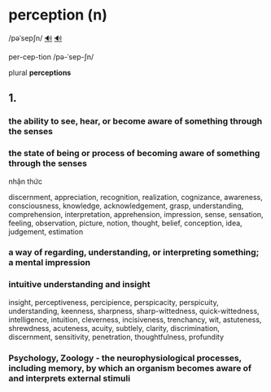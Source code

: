 # perception (n)

/pəˈsepʃn/ [🔊](https://www.oxfordlearnersdictionaries.com/media/english/uk_pron/p/per/perce/perception__gb_2.mp3) [🔊](https://www.oxfordlearnersdictionaries.com/media/english/us_pron/p/per/perce/perception__us_1.mp3)

per-cep-tion /pə-ˈsep-ʃn/

plural **perceptions**

## 1.

### the ability to see, hear, or become aware of something through the senses

### the state of being or process of becoming aware of something through the senses

nhận thức

discernment, appreciation, recognition, realization, cognizance, awareness, consciousness, knowledge, acknowledgement, grasp, understanding, comprehension, interpretation, apprehension, impression, sense, sensation, feeling, observation, picture, notion, thought, belief, conception, idea, judgement, estimation

### a way of regarding, understanding, or interpreting something; a mental impression

### intuitive understanding and insight

insight, perceptiveness, percipience, perspicacity, perspicuity, understanding, keenness, sharpness, sharp-wittedness, quick-wittedness, intelligence, intuition, cleverness, incisiveness, trenchancy, wit, astuteness, shrewdness, acuteness, acuity, subtlely, clarity, discrimination, discernment, sensitivity, penetration, thoughtfulness, profundity

### Psychology, Zoology - the neurophysiological processes, including memory, by which an organism becomes aware of and interprets external stimuli